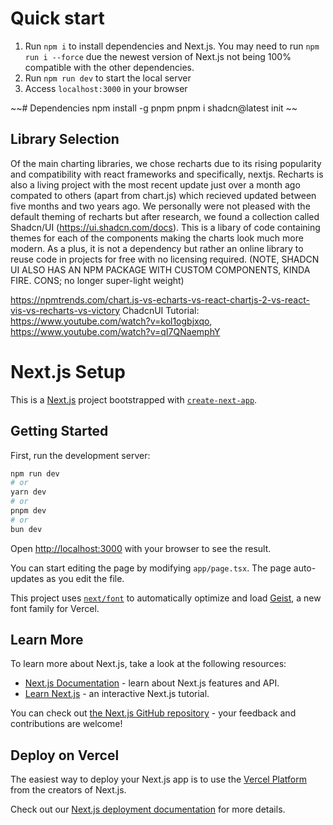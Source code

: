 # Quick start
1) Run ```npm i``` to install dependencies and Next.js. You may need to run ```npm run i --force``` due the newest version of Next.js not being 100% compatible with the other dependencies.
2) Run ```npm run dev``` to start the local server
3) Access ```localhost:3000``` in your browser

~~# Dependencies
npm install -g pnpm
pnpm i shadcn@latest init
~~

## Library Selection
Of the main charting libraries, we chose recharts due to its rising popularity and compatibility with react frameworks and specifically, nextjs. Recharts is also a living project with the most recent update just over a month ago compated to others (apart from chart.js) which recieved updated between five months and two years ago. We personally were not pleased with the default theming of recharts but after research, we found a collection called Shadcn/UI (https://ui.shadcn.com/docs). This is a libary of code containing themes for each of the components making the charts look much more modern. As a plus, it is not a dependency but rather an online library to reuse code in projects for free with no licensing required. (NOTE, SHADCN UI ALSO HAS AN NPM PACKAGE WITH CUSTOM COMPONENTS, KINDA FIRE. CONS; no longer super-light weight)

https://npmtrends.com/chart.js-vs-echarts-vs-react-chartjs-2-vs-react-vis-vs-recharts-vs-victory
ChadcnUI Tutorial: https://www.youtube.com/watch?v=kol1ogbjxqo, https://www.youtube.com/watch?v=qI7QNaemphY




# **Next.js Setup**
This is a [Next.js](https://nextjs.org) project bootstrapped with [`create-next-app`](https://nextjs.org/docs/app/api-reference/cli/create-next-app).

## Getting Started

First, run the development server:

```bash
npm run dev
# or
yarn dev
# or
pnpm dev
# or
bun dev
```

Open [http://localhost:3000](http://localhost:3000) with your browser to see the result.

You can start editing the page by modifying `app/page.tsx`. The page auto-updates as you edit the file.

This project uses [`next/font`](https://nextjs.org/docs/app/building-your-application/optimizing/fonts) to automatically optimize and load [Geist](https://vercel.com/font), a new font family for Vercel.

## Learn More

To learn more about Next.js, take a look at the following resources:

- [Next.js Documentation](https://nextjs.org/docs) - learn about Next.js features and API.
- [Learn Next.js](https://nextjs.org/learn) - an interactive Next.js tutorial.

You can check out [the Next.js GitHub repository](https://github.com/vercel/next.js) - your feedback and contributions are welcome!

## Deploy on Vercel

The easiest way to deploy your Next.js app is to use the [Vercel Platform](https://vercel.com/new?utm_medium=default-template&filter=next.js&utm_source=create-next-app&utm_campaign=create-next-app-readme) from the creators of Next.js.

Check out our [Next.js deployment documentation](https://nextjs.org/docs/app/building-your-application/deploying) for more details.
